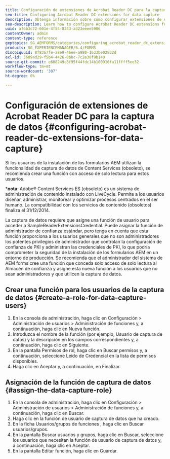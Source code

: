 ```yaml
---
title: Configuración de extensiones de Acrobat Reader DC para la captura de datos
seo-title: Configuring Acrobat Reader DC extensions for data capture
description: Obtenga información sobre cómo configurar extensiones de Acrobat Reader DC para la captura de datos.
seo-description: Learn how to configure Acrobat Reader DC extensions for data capture.
uuid: af6b3c72-601e-4f54-8343-a323eeee5906
contentOwner: admin
content-type: reference
geptopics: SG_AEMFORMS/categories/configuring_acrobat_reader_dc_extensions
products: SG_EXPERIENCEMANAGER/6.4/FORMS
discoiquuid: 8f8367fe-a8e9-46ee-a980-1633be02932d
exl-id: 3609ad29-f5b4-4426-8bbc-7c2e38f9b140
source-git-commit: e608249c3f95f44fdc14b100910fa11ffff5ee32
workflow-type: tm+mt
source-wordcount: '307'
ht-degree: 0%

---
```


# Configuración de extensiones de Acrobat Reader DC para la captura de datos {#configuring-acrobat-reader-dc-extensions-for-data-capture}

Si los usuarios de la instalación de los formularios AEM utilizan la funcionalidad de captura de datos de Content Services (obsoleto), se recomienda crear una función con acceso de solo lectura para estos usuarios.

***nota**: Adobe® Content Services ES (obsoleto) es un sistema de administración de contenido instalado con LiveCycle. Permite a los usuarios diseñar, administrar, monitorear y optimizar procesos centrados en el ser humano. La compatibilidad con los servicios de contenido (obsoletos) finaliza el 31/12/2014.

La captura de datos requiere que asigne una función de usuario para acceder a SampleReaderExtensionsCredential. Puede asignar la función de administrador de confianza estándar, pero tenga en cuenta que esta función proporciona a los usuarios generales que no son administradores los potentes privilegios de administrador que controlan la configuración de confianza de PKI y administran las credenciales de PKI, lo que podría comprometer la seguridad de la instalación de los formularios AEM en un entorno de producción. Se recomienda que el administrador del sistema de AEM forms cree una función que conceda solo acceso de solo lectura al Almacén de confianza y asigne esta nueva función a los usuarios que no sean administradores y que utilicen la captura de datos.

## Crear una función para los usuarios de la captura de datos {#create-a-role-for-data-capture-users}

1. En la consola de administración, haga clic en Configuración > Administración de usuarios > Administración de funciones y, a continuación, haga clic en Nueva función.
1. Introduzca el nombre de la función (por ejemplo, Usuario de captura de datos) y la descripción en los campos correspondientes y, a continuación, haga clic en Siguiente.
1. En la pantalla Permisos de rol, haga clic en Buscar permisos y, a continuación, seleccione Leído de Credencial en la lista de permisos disponibles.
1. Haga clic en Aceptar y, a continuación, en Finalizar.

## Asignación de la función de captura de datos {#assign-the-data-capture-role}

1. En la consola de administración, haga clic en Configuración > Administración de usuarios > Administración de funciones y, a continuación, haga clic en Buscar.
1. Haga clic en la función de usuario de captura de datos que ha creado.
1. En la ficha Usuarios/grupos de funciones , haga clic en Buscar usuarios/grupos.
1. En la pantalla Buscar usuarios y grupos, haga clic en Buscar, seleccione los usuarios que necesitan la función de usuario de captura de datos y, a continuación, haga clic en Aceptar.
1. En la pantalla Editar función, haga clic en Guardar.
